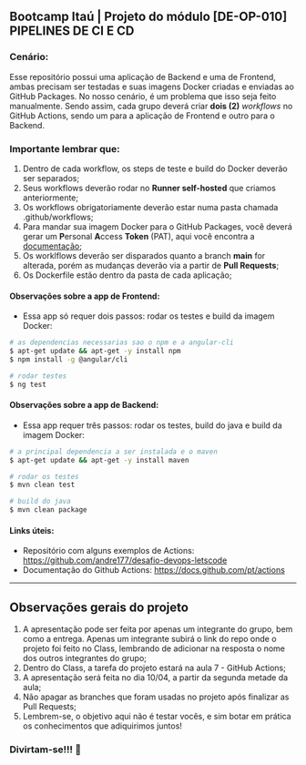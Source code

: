 ## Bootcamp Itaú | Projeto do módulo [DE-OP-010] PIPELINES DE CI E CD

### Cenário:
Esse repositório possui uma aplicação de Backend e uma de Frontend, ambas precisam ser testadas e suas imagens Docker criadas e enviadas ao GitHub Packages. No nosso cenário, é um problema que isso seja feito manualmente. Sendo assim, cada grupo deverá criar **dois (2)** *workflows* no GitHub Actions, sendo um para a aplicação de Frontend e outro para o Backend.


### Importante lembrar que:
1. Dentro de cada workflow, os steps de teste e build do Docker deverão ser separados;
2. Seus workflows deverão rodar no **Runner self-hosted** que criamos anteriormente;
3. Os workflows obrigatoriamente deverão estar numa pasta chamada .github/workflows;
4. Para mandar sua imagem Docker para o GitHub Packages, você deverá gerar um **P**ersonal **A**ccess **Token** (PAT), aqui você encontra a [documentação](https://docs.github.com/pt/authentication/keeping-your-account-and-data-secure/creating-a-personal-access-token);
5. Os worklflows deverão ser disparados quanto a branch **main** for alterada, porém as mudanças deverão via a partir de **Pull Requests**;
6. Os Dockerfile estão dentro da pasta de cada aplicação;

#### Observações sobre a app de Frontend:
- Essa app só requer dois passos: rodar os testes e build da imagem Docker:
```sh
# as dependencias necessarias sao o npm e a angular-cli
$ apt-get update && apt-get -y install npm
$ npm install -g @angular/cli

# rodar testes
$ ng test
```

#### Observações sobre a app de Backend:
- Essa app requer três passos: rodar os testes, build do java e build da imagem Docker:
```sh
# a principal dependencia a ser instalada e o maven
$ apt-get update && apt-get -y install maven

# rodar os testes
$ mvn clean test

# build do java
$ mvn clean package
```
#### Links úteis:
- Repositório com alguns exemplos de Actions: https://github.com/andre177/desafio-devops-letscode
- Documentação do Github Actions: https://docs.github.com/pt/actions
---
## Observações gerais do projeto
1. A apresentação pode ser feita por apenas um integrante do grupo, bem como a entrega. Apenas um integrante subirá o link do repo onde o projeto foi feito no Class, lembrando de adicionar na resposta o nome dos outros integrantes do grupo;
2. Dentro do Class, a tarefa do projeto estará na aula 7 - GitHub Actions;
3. A apresentação será feita no dia 10/04, a partir da segunda metade da aula;
4. Não apagar as branches que foram usadas no projeto após finalizar as Pull Requests;
5. Lembrem-se, o objetivo aqui não é testar vocês, e sim botar em prática os conhecimentos que adiquirimos juntos!

### Divirtam-se!!! :hugs:
